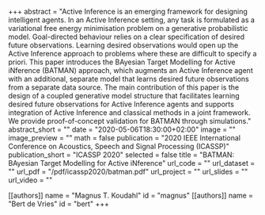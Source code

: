 +++
abstract = "Active Inference is an emerging framework for designing intelligent agents. In an Active Inference setting, any task is formulated as a variational free energy minimisation problem on a generative probabilistic model. Goal-directed behaviour relies on a clear specification of desired future observations. Learning desired observations would open up the Active Inference approach to problems where these are difficult to specify a priori. This paper introduces the BAyesian Target Modelling for Active iNference (BATMAN) approach, which augments an Active Inference agent with an additional, separate model that learns desired future observations from a separate data source. The main contribution of this paper is the design of a coupled generative model structure that facilitates learning desired future observations for Active Inference agents and supports integration of Active Inference and classical methods in a joint framework. We provide proof-of-concept validation for BATMAN through simulations."
abstract_short = ""
date = "2020-05-06T18:30:00+02:00"
image = ""
image_preview = ""
math = false
publication = "2020 IEEE International Conference on Acoustics, Speech and Signal Processing (ICASSP)"
publication_short = "ICASSP 2020"
selected = false
title = "BATMAN: BAyesian Target Modelling for Active iNference"
url_code = ""
url_dataset = ""
url_pdf = "/pdf/icassp2020/batman.pdf"
url_project = ""
url_slides = ""
url_video = ""

[[authors]]
    name = "Magnus T. Koudahl"
    id = "magnus"
[[authors]]
    name = "Bert de Vries"
    id = "bert"
+++
